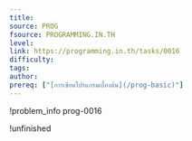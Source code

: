 ```yaml
---
title: 
source: PROG
fsource: PROGRAMMING.IN.TH
level:
link: https://programming.in.th/tasks/0016
difficulty: 
tags: 
author: 
prereq: ["[การเขียนโปรแกรมเบื้องต้น](/prog-basic)"]
---
```


!problem_info prog-0016

!unfinished
